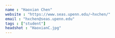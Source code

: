```yaml
---
name : "Haoxian Chen"
website : "https://www.seas.upenn.edu/~hxchen/"
email : "hxchen@seas.upenn.edu"
tags : ["student"]
headshot : "HaoxianC.jpg"
---
```

